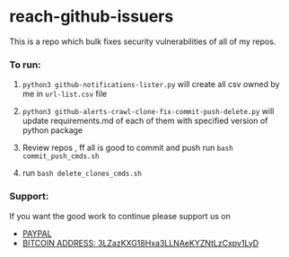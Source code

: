 # reach-github-issuers

This is a repo which bulk fixes security vulnerabilities of all of my repos.

### To run:

1. `python3 github-notifications-lister.py` will create all csv owned by me in `url-list.csv` file

2. `python3 github-alerts-crawl-clone-fix-commit-push-delete.py` will update requirements.md of each of them with specified version of python package

3. Review repos , ff all is good to commit and push run `bash commit_push_cmds.sh`

4. run `bash delete_clones_cmds.sh`

### Support:

If you want the good work to continue please support us on

* [PAYPAL](https://www.paypal.me/ishandutta2007)
* [BITCOIN ADDRESS: 3LZazKXG18Hxa3LLNAeKYZNtLzCxpv1LyD](https://www.coinbase.com/join/5a8e4a045b02c403bc3a9c0c)
